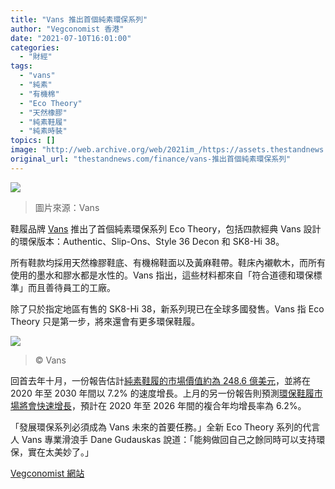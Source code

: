 ```yaml
---
title: "Vans 推出首個純素環保系列"
author: "Vegconomist 香港"
date: "2021-07-10T16:01:00"
categories:
  - "財經"
tags:
  - "vans"
  - "純素"
  - "有機棉"
  - "Eco Theory"
  - "天然橡膠"
  - "純素鞋履"
  - "純素時裝"
topics: []
image: "http://web.archive.org/web/2021im_/https://assets.thestandnews.com/media/photos/742845774175.png"
original_url: "thestandnews.com/finance/vans-推出首個純素環保系列"
---
```

![](http://web.archive.org/web/2021im_/https://assets.thestandnews.com/media/photos/742845774175.png)
> 圖片來源：Vans

鞋履品牌 [Vans](http://web.archive.org/web/20211229132341/https://vans.com/) 推出了首個純素環保系列 Eco Theory，包括四款經典 Vans 設計的環保版本：Authentic、Slip-Ons、Style 36 Decon 和 SK8-Hi 38。

所有鞋款均採用天然橡膠鞋底、有機棉鞋面以及黃麻鞋帶。鞋床內襯軟木，而所有使用的墨水和膠水都是水性的。Vans 指出，這些材料都來自「符合道德和環保標準」而且善待員工的工廠。

除了只於指定地區有售的 SK8-Hi 38，新系列現已在全球多國發售。Vans 指 Eco Theory 只是第一步，將來還會有更多環保鞋履。

![](http://web.archive.org/web/2021im_/https://vegconomist.hk/wp-content/uploads/sites/11/2021/06/vans-1-741x555-1.jpg)
> © Vans

回首去年十月，一份報告估計[純素鞋履的市場價值約為 248.6 億美元](http://web.archive.org/web/20211229132341/https://vegconomist.com/fashion-und-beauty/vegan-footwear-is-thriving-estimated-at-24-86-billion-with-growth-to-continue/)，並將在 2020 年至 2030 年間以 7.2% 的速度增長。上月的另一份報告則預測[環保鞋履市場將會快速增長](http://web.archive.org/web/20211229132341/https://vegconomist.com/businesswire/insights-on-the-sustainable-footwear-global-market-to-2026-by-product-type-and-distribution-channel-researchandmarkets-com/)，預計在 2020 年至 2026 年間的複合年均增長率為 6.2%。

「發展環保系列必須成為 Vans 未來的首要任務。」全新 Eco Theory 系列的代言人 Vans 專業滑浪手 Dane Gudauskas 說道：「能夠做回自己之餘同時可以支持環保，實在太美妙了。」

[Vegconomist 網站](http://web.archive.org/web/20211229132341/https://vegconomist.hk/%E6%99%82%E8%A3%9D%E7%BE%8E%E5%AE%B9/vans%E6%8E%A8%E5%87%BA%E9%A6%96%E5%80%8B%E7%B4%94%E7%B4%A0%E7%92%B0%E4%BF%9D%E7%B3%BB%E5%88%97/)
